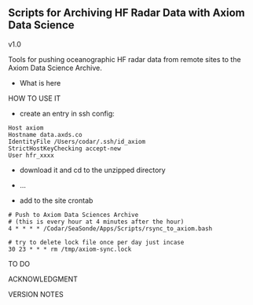 ## Scripts for Archiving HF Radar Data with Axiom Data Science  ##

v1.0

Tools for pushing oceanographic HF radar data from remote sites to the
Axiom Data Science Archive. 

- What is here

HOW TO USE IT

- create an entry in ssh config:
```
Host axiom
Hostname data.axds.co
IdentityFile /Users/codar/.ssh/id_axiom
StrictHostKeyChecking accept-new
User hfr_xxxx
```

- download it and cd to the unzipped directory

- ...

- add to the site crontab

```
# Push to Axiom Data Sciences Archive
# (this is every hour at 4 minutes after the hour)
4 * * * * /Codar/SeaSonde/Apps/Scripts/rsync_to_axiom.bash

# try to delete lock file once per day just incase
30 23 * * * rm /tmp/axiom-sync.lock
```

TO DO


ACKNOWLEDGMENT


VERSION NOTES

